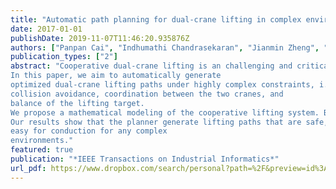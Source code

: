 ```yaml
---
title: "Automatic path planning for dual-crane lifting in complex environments using a prioritized multiobjective PGA"
date: 2017-01-01
publishDate: 2019-11-07T11:46:20.935876Z
authors: ["Panpan Cai", "Indhumathi Chandrasekaran", "Jianmin Zheng", "Yiyu Cai"]
publication_types: ["2"]
abstract: "Cooperative dual-crane lifting is an challenging and critical task in industrial sites.
In this paper, we aim to automatically generate
optimized dual-crane lifting paths under highly complex constraints, i.e.,
collision avoidance, coordination between the two cranes, and
balance of the lifting target. 
We propose a mathematical modeling of the cooperative lifting system. Based on the formulation, we devleop a massively parallel solver based on a multi-objective Genetic Algorithm to compute highly-optimized lifting trajectories that satisfy continous collision-avoidance, coordination, and load-balancing constraints in complex industrial envirnoments.
Our results show that the planner generate lifting paths that are safe, efficient, and
easy for conduction for any complex
environments."
featured: true 
publication: "*IEEE Transactions on Industrial Informatics*"
url_pdf: https://www.dropbox.com/search/personal?path=%2F&preview=id%3AJfWQgalR8qEAAAAAAAAQyA&query=dual-c&search_session_id=28702546867998290857487112663129&search_token=5kP3eQm%2FCdVPjWgfjCsqQNU%2BJNa2vFcM70m0m%2Fd6tpk%3D
---
```


